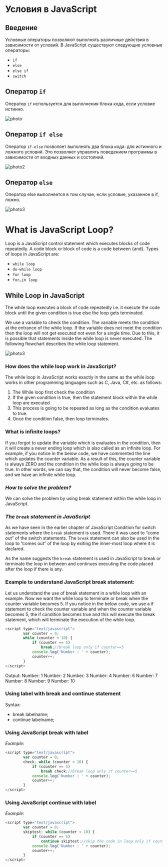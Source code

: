 # Условия в JavaScript

## Введение
Условные операторы позволяют выполнять различные действия в зависимости от условий. В JavaScript существуют следующие условные операторы:

- `if`
- `else`
- `else if`
- `switch`

## Оператор `if`
Оператор `if` используется для выполнения блока кода, если условие истинно.

![photo](./i.webp)


## Оператор `if else`
Оператор `if-else` позволяет выполнять два блока кода: для истинного и ложного условий. Это позволяет управлять поведением программы в зависимости от входных данных и состояний.

![photo2](./if_else.webp)

## Оператор `else`
Оператор else  выполняется в том случае, если условие, указанное в if, ложно. 

![photo3](./i.webp)



# What is JavaScript Loop?
Loop is a JavaScript control statement which executes blocks of code repeatedly. A code block or block of code is a code between {and}. Types of loops in JavaScript are:


- `while loop`
- `do-while loop`
- `for loop`
- `for…in loop`


## While Loop in JavaScript

The while loop executes a block of code repeatedly i.e. it execute the code block until the given condition is true else the loop gets terminated.

We use a variable to check the condition. The variable meets the condition at the entrance of the while loop. If the variable does not meet the condition then the loop will not get executed not even for a single time. Due to this, it is possible that statements inside the while loop is never executed. The following flowchart describes the while loop statement.

![photo3](./javascript-while-loop.webp)

### How does the while loop work in JavaScript?
The while loop in JavaScript works exactly in the same as the while loop works in other programming languages such as C, Java, C#, etc. as follows:
 1. The While loop first check the condition
 2. If the given condition is true, then the statement block within the while loop are executed
 3. This process is going to be repeated as long as the condition evaluates to true.
 4. Once the condition false, then loop terminates.

 ### What is infinite loops?
 If you forgot to update the variable which is evaluates in the condition, then it will create a never ending loop which is also called as an infinite loop. For example, if you notice in the below code, we have commented the line which updates the counter variable. As a result of this, the counter variable is always ZERO and the condition in the while loop is always going to be true. In other words, we can say that, the condition will never become false, and we have an infinite while loop.

### *How to solve the problem?*
We can solve the problem by using break statement within the while loop in JavaScript.  

### *The `break` statement in JavaScript*
As we have seen in the earlier chapter of JavaScript Condition for switch statements where the `break` statement is used. There it was used to “come out” of the switch statements. The `break` statement can also be used in the loop to “comes out” of the loop by exiting the inner-most loop where it is declared.

As the name suggests the `break` statement is used in JavaScript to break or terminate the loop in between and continues executing the code placed after the loop if there is any.

### Example to understand JavaScript break statement:

Let us understand the use of break statement in a while loop with an example. Now we want the while loop to terminate or break when the counter variable becomes 5. If you notice in the below code, we use a if statement to check the counter variable and when the counter variable becomes 5, the if condition becomes true and this will execute the break statement, which will terminate the execution of the while loop.

```javascript
<script type="text/javascript">
        var counter = 0;
        while (counter < 10) {
            if (counter == 5)
                break;//break loop only if counter==5
            console.log('Number : ' + counter);
            counter++;
        }
</script>
```

Output:
Number: 1
Number: 2
Number: 3
Number: 4
Number: 6
Number: 7
Number: 8
Number: 9
Number: 10

### Using label with break and continue statement

Syntax:
 - break labelname;
 - continue labelname;

 ### Using JavaScript break with label
*Example:*

```javascript
<script type="text/javascript">
        var counter = 0;
        check: while (counter < 10) {
            if (counter == 5)
                break check;//break loop only if counter==5
            console.log('Number : ' + counter);
            counter++;
        }
</script>
```
 ### Using JavaScript continue with label
*Example:*
```javascript
<script type="text/javascript">
        var counter = 0;
        skiptest: while (counter < 10) {
            if (counter == 5)
                continue skiptest;//skip the code in loop only if counter==5
            console.log('Number : ' + counter);
            counter++;
        }
</script>
```